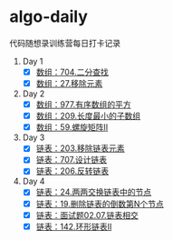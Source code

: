 # algo-daily
代码随想录训练营每日打卡记录

1. Day 1
    - [x] [数组：704.二分查找](./problems/704.Binary%20Search.md)
    - [x] [数组：27.移除元素](./problems/27.Remove%20Element.md)

2. Day 2
    - [x] [数组：977.有序数组的平方](./problems/977.Squares%20of%20a%20Sorted%20Array.md)
    - [x] [数组：209.长度最小的子数组](./problems/209.Minimum%20Size%20Subarray%20Sum.md)
    - [x] [数组：59.螺旋矩阵II](./problems/59.Spiral%20MatrixII.md)

3. Day 3
    - [x] [链表：203.移除链表元素](./problems/203.%20Remove%20Linked%20List%20Elements.md)
    - [x] [链表：707.设计链表](./problems/707.Design%20LInked%20List.md)
    - [x] [链表：206.反转链表](./problems/206.Reverse%20Linked%20List.md)

4. Day 4
    - [x] [链表：24.两两交换链表中的节点](./problems/24.%20Swap%20Nodes%20in%20Pairs.md)
    - [x] [链表：19.删除链表的倒数第N个节点](./problems/19.Remove%20Nth%20Node%20from%20end.md)
    - [x] [链表：面试题02.07.链表相交](./problems/160.Intersection%20of%20Two%20Linked%20Lists.md)
    - [x] [链表：142.环形链表II](./problems/142.Linked%20List%20CycleII.md)
